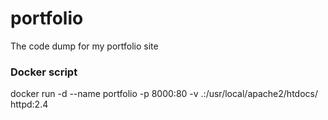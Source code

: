 # portfolio
The code dump for my portfolio site

### Docker script
docker run -d --name portfolio -p 8000:80 -v .:/usr/local/apache2/htdocs/ httpd:2.4